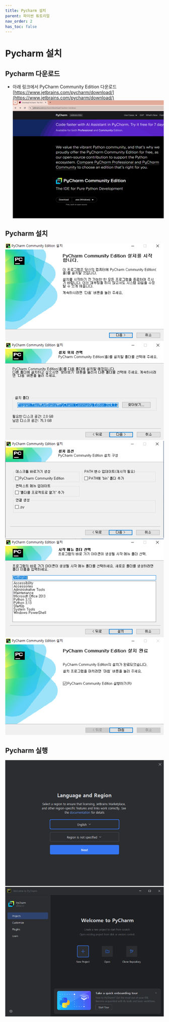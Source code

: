 ```yaml
---
title: Pycharm 설치
parent: 파이썬 튜토리얼
nav_order: 2
has_toc: false
---
```

# Pycharm 설치  

## Pycharm 다운로드  

* 아래 링크에서 PyCharm Community Edition 다운로드  
[https://www.jetbrains.com/pycharm/download/](https://www.jetbrains.com/pycharm/download/)  
![](Pycharm_설치_001.png)  

## Pycharm 설치  
![](Pycharm_설치_002.png)  
![](Pycharm_설치_003.png)  
![](Pycharm_설치_004.png)  
![](Pycharm_설치_005.png)  
![](Pycharm_설치_006.png)  

## Pycharm 실행
![](Pycharm_설치_007.png)  
![](Pycharm_설치_008.png)